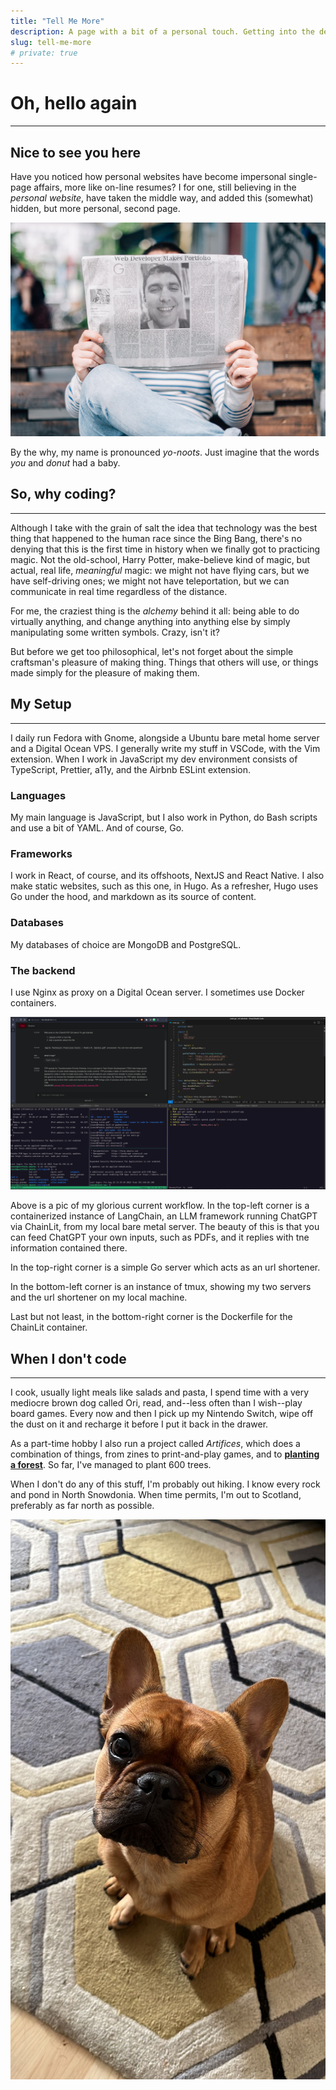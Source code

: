 ```yaml
---
title: "Tell Me More"
description: A page with a bit of a personal touch. Getting into the details of what and why I code, and beyond.
slug: tell-me-more
# private: true
---
```

# Oh, hello again
***
## Nice to see you here

Have you noticed how personal websites have become impersonal single-page affairs, more like on-line resumes? I for one, still believing in the *personal website*, have taken the middle way, and added this (somewhat) hidden, but more personal, second page. 

![Mockup image of someone sitting on a bench and reading a paper with the title "WEb Developer Makes Portfolio"](more1.jpg)

By the why, my name is pronounced *yo-noots*. Just imagine that the words *you* and *donut* had a baby.

## So, why coding?
***
Although I take with the grain of salt the idea that technology was the best thing that happened to the human race since the Bing Bang, there's no denying that this is the first time in history when we finally got to practicing magic. Not the old-school, Harry Potter, make-believe kind of magic, but actual, real life, *meaningful* magic: we might not have flying cars, but we have self-driving ones; we might not have teleportation, but we can communicate in real time regardless of the distance.

For me, the craziest thing is the *alchemy* behind it all: being able to do virtually anything, and change anything into anything else by simply manipulating some written symbols. Crazy, isn't it?

But before we get too philosophical, let's not forget about the simple craftsman's pleasure of making thing. Things that others will use, or things made simply for the pleasure of making them.

## My Setup
***
I daily run Fedora with Gnome, alongside a Ubuntu bare metal home server and a Digital Ocean VPS. I generally write my stuff in VSCode, with the Vim extension. When I work in JavaScript my dev environment consists of TypeScript, Prettier, a11y, and the Airbnb ESLint extension.

### Languages
My main language is JavaScript, but I also work in Python, do Bash scripts and use a bit of YAML. And of course, Go.

### Frameworks
I work in React, of course, and its offshoots, NextJS and React Native. I also make static websites, such as this one, in Hugo. As a refresher, Hugo uses Go under the hood, and markdown as its source of content.

### Databases
My databases of choice are MongoDB and PostgreSQL.

### The backend
I use Nginx as proxy on a Digital Ocean server. I sometimes use Docker containers.

![A screenshot of my PC showing four panels, with various projects](more2.png)

Above is a pic of my glorious current workflow. In the top-left corner is a containerized instance of LangChain, an LLM framework running ChatGPT via ChainLit, from my local bare metal server. The beauty of this is that you can feed ChatGPT your own inputs, such as PDFs, and it replies with tne information contained there.

In the top-right corner is a simple Go server which acts as an url shortener. 

In the bottom-left corner is an instance of tmux, showing my two servers and the url shortener on my local machine.

Last but not least, in the bottom-right corner is the Dockerfile for the ChainLit container.

## When I don't code
***
I cook, usually light meals like salads and pasta, I spend time with a very mediocre brown dog called Ori, read, and--less often than I wish--play board games. Every now and then I pick up my Nintendo Switch, wipe off the dust on it and recharge it before I put it back in the drawer.

As a part-time hobby I also run a project called *Artifices*, which does a combination of things, from zines to print-and-play games, and to [**planting a forest**](https://ecologi.com/artifices). So far, I've managed to plant 600 trees.

When I don't do any of this stuff, I'm probably out hiking. I know every rock and pond in North Snowdonia. When time permits, I'm out to Scotland, preferably as far north as possible.

![A picture of Ori the brown dog](more3.jpeg)